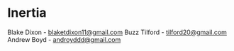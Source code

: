 # Inertia

Blake Dixon - blaketdixon11@gmail.com
Buzz Tilford - tilford20@gmail.com
Andrew Boyd - androyddd@gmail.com
